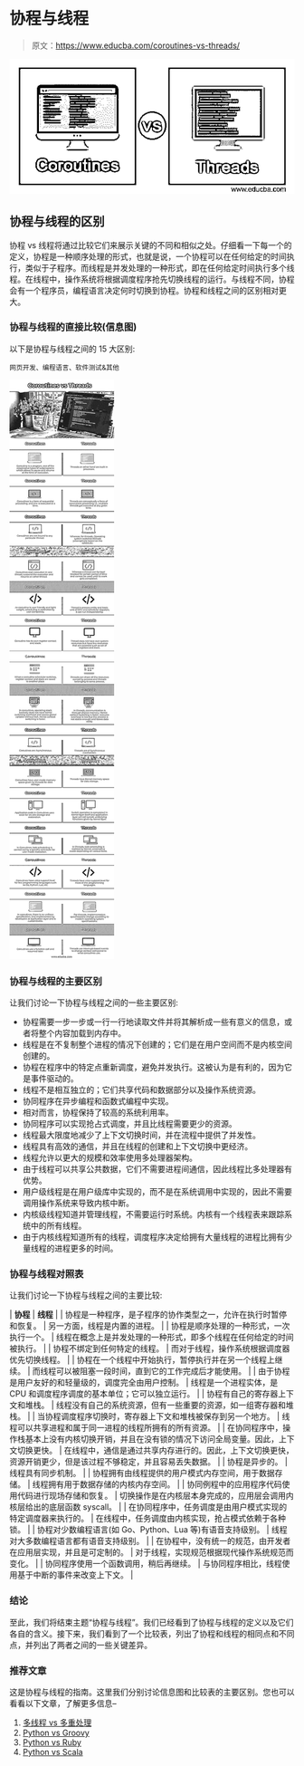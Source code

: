 # 协程与线程

> 原文：<https://www.educba.com/coroutines-vs-threads/>

![Coroutines vs Threads](img/68e23259e77e2d4c996b0b222fa475a1.png)



## 协程与线程的区别

协程 vs 线程将通过比较它们来展示关键的不同和相似之处。仔细看一下每一个的定义，协程是一种顺序处理的形式，也就是说，一个协程可以在任何给定的时间执行，类似于子程序。而线程是并发处理的一种形式，即在任何给定时间执行多个线程。在线程中，操作系统将根据调度程序抢先切换线程的运行。与线程不同，协程会有一个程序员，编程语言决定何时切换到协程。协程和线程之间的区别相对更大。

### 协程与线程的直接比较(信息图)

以下是协程与线程之间的 15 大区别:

<small>网页开发、编程语言、软件测试&其他</small>

![Coroutines-vs-Threads-info](img/38cc3cda26707e01db9e29c9e8007b0e.png)



### 协程与线程的主要区别

让我们讨论一下协程与线程之间的一些主要区别:

*   协程需要一步一步或一行一行地读取文件并将其解析成一些有意义的信息，或者将整个内容加载到内存中。
*   线程是在不复制整个进程的情况下创建的；它们是在用户空间而不是内核空间创建的。
*   协程在程序中的特定点重新调度，避免并发执行。这被认为是有利的，因为它是事件驱动的。
*   线程不是相互独立的；它们共享代码和数据部分以及操作系统资源。
*   协同程序在异步编程和函数式编程中实现。
*   相对而言，协程保持了较高的系统利用率。
*   协同程序可以实现抢占式调度，并且比线程需要更少的资源。
*   线程最大限度地减少了上下文切换时间，并在流程中提供了并发性。
*   线程具有高效的通信，并且在线程的创建和上下文切换中更经济。
*   线程允许以更大的规模和效率使用多处理器架构。
*   由于线程可以共享公共数据，它们不需要进程间通信，因此线程比多处理器有优势。
*   用户级线程是在用户级库中实现的，而不是在系统调用中实现的，因此不需要调用操作系统来导致内核中断。
*   内核级线程知道并管理线程，不需要运行时系统。内核有一个线程表来跟踪系统中的所有线程。
*   由于内核线程知道所有的线程，调度程序决定给拥有大量线程的进程比拥有少量线程的进程更多的时间。

### 协程与线程对照表

让我们讨论一下协程与线程之间的主要比较:

| **协程** | **线程** |
| 协程是一种程序，是子程序的协作类型之一，允许在执行时暂停和恢复。 | 另一方面，线程是内置的进程。 |
| 协程是顺序处理的一种形式，一次执行一个。 | 线程在概念上是并发处理的一种形式，即多个线程在任何给定的时间被执行。 |
| 协程不绑定到任何特定的线程。 | 而对于线程，操作系统根据调度器优先切换线程。 |
| 协程在一个线程中开始执行，暂停执行并在另一个线程上继续。 | 而线程可以被阻塞一段时间，直到它的工作完成后才能使用。 |
| 由于协程是用户友好的和轻量级的，调度完全由用户控制。 | 线程是一个进程实体，是 CPU 和调度程序调度的基本单位；它可以独立运行。 |
| 协程有自己的寄存器上下文和堆栈。 | 线程没有自己的系统资源，但有一些重要的资源，如一组寄存器和堆栈。 |
| 当协程调度程序切换时，寄存器上下文和堆栈被保存到另一个地方。 | 线程可以共享进程和属于同一进程的线程所拥有的所有资源。 |
| 在协同程序中，操作栈基本上没有内核切换开销，并且在没有锁的情况下访问全局变量。因此，上下文切换更快。 | 在线程中，通信是通过共享内存进行的。因此，上下文切换更快，资源开销更少，但是该过程不够稳定，并且容易丢失数据。 |
| 协程是异步的。 | 线程具有同步机制。 |
| 协程拥有由线程提供的用户模式内存空间，用于数据存储。 | 线程拥有用于数据存储的内核内存空间。 |
| 协同例程中的应用程序代码使用代码进行现场存储和恢复。 | 切换操作是在内核层本身完成的，应用层会调用内核层给出的底层函数 syscall。 |
| 在协同程序中，任务调度是由用户模式实现的特定调度器来执行的。 | 在线程中，任务调度由内核实现，抢占模式依赖于各种锁。 |
| 协程对少数编程语言(如 Go、Python、Lua 等)有语音支持级别。 | 线程对大多数编程语言都有语音支持级别。 |
| 在协程中，没有统一的规范，由开发者在应用层实现，并且是可定制的。 | 对于线程，实现规范根据现代操作系统规范而变化。 |
| 协同程序使用一个函数调用，稍后再继续。 | 与协同程序相比，线程使用基于中断的事件来改变上下文。 |

### 结论

至此，我们将结束主题“协程与线程”。我们已经看到了协程与线程的定义以及它们各自的含义。接下来，我们看到了一个比较表，列出了协程和线程的相同点和不同点，并列出了两者之间的一些关键差异。

### 推荐文章

这是协程与线程的指南。这里我们分别讨论信息图和比较表的主要区别。您也可以看看以下文章，了解更多信息–

1.  [多线程 vs 多重处理](https://www.educba.com/multithreading-vs-multiprocessing/)
2.  [Python vs Groovy](https://www.educba.com/python-vs-groovy/)
3.  [Python vs Ruby](https://www.educba.com/python-vs-ruby/)
4.  [Python vs Scala](https://www.educba.com/python-vs-scala/)





